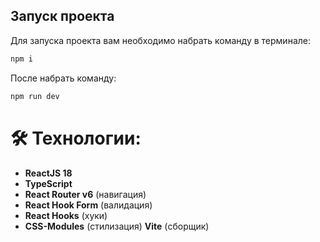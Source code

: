 
## Запуск проекта

Для запуска проекта вам необходимо набрать команду в терминале:

```javascript
npm i
```

После набрать команду:

```javascript
npm run dev
```

# 🛠 Технологии:

- **ReactJS 18**
- **TypeScript**
- **React Router v6** (навигация)
- **React Hook Form** (валидация)
- **React Hooks** (хуки)
- **CSS-Modules** (стилизация)
  **Vite** (сборщик)


